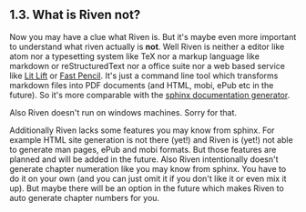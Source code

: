 ## 1.3. What is Riven not?

Now you may have a clue what Riven is. But it's maybe even more important to understand what riven actually is **not**.
Well Riven is neither a editor like atom nor a typesetting system like TeX nor a markup language like markdown or
reStructuredText nor a office suite nor a web based service like [Lit Lift](http://www.litlift.com/) or
[Fast Pencil](http://www.fastpencil.com/). It's just a command line tool which transforms markdown files into PDF
documents (and HTML, mobi, ePub etc in the future). So it's more comparable with the
[sphinx documentation generator](http://sphinx-doc.org/).

Also Riven doesn't run on windows machines. Sorry for that.

Additionally Riven lacks some features you may know from sphinx. For example HTML site generation is not there (yet!)
and Riven is (yet!) not able to generate man pages, ePub and mobi formats. But those features are planned and will be
added in the future. Also Riven intentionally doesn't generate chapter numeration like you may know from sphinx. You
have to do it on your own (and you can just omit it if you don't like it or even mix it up). But maybe there will be an
option in the future which makes Riven to auto generate chapter numbers for you.
